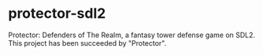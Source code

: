 protector-sdl2
==============

Protector: Defenders of The Realm, a fantasy tower defense game on SDL2. This project has been succeeded by "Protector".
